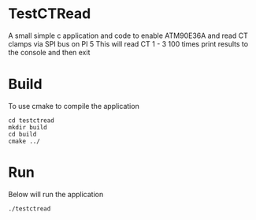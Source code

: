# TestCTRead 
A small simple c application and code to enable ATM90E36A and read CT clamps via SPI bus on PI 5
This will read CT 1 - 3 100 times print results to the console and then exit
# Build
To use cmake to compile the application 

    cd testctread
    mkdir build
    cd build
    cmake ../

# Run
Below will run the application

    ./testctread
    
